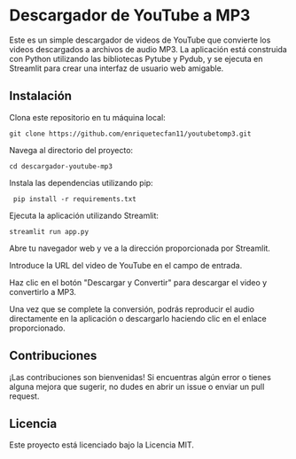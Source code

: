 # Descargador de YouTube a MP3
Este es un simple descargador de videos de YouTube que convierte los videos descargados a archivos de audio MP3. La aplicación está construida con Python utilizando las bibliotecas Pytube y Pydub, y se ejecuta en Streamlit para crear una interfaz de usuario web amigable.

## Instalación
Clona este repositorio en tu máquina local:

``
git clone https://github.com/enriquetecfan11/youtubetomp3.git
``

Navega al directorio del proyecto:

``
cd descargador-youtube-mp3
``

Instala las dependencias utilizando pip:

`` 
pip install -r requirements.txt
``

Ejecuta la aplicación utilizando Streamlit:


``
streamlit run app.py
``

Abre tu navegador web y ve a la dirección proporcionada por Streamlit.

Introduce la URL del video de YouTube en el campo de entrada.

Haz clic en el botón "Descargar y Convertir" para descargar el video y convertirlo a MP3.

Una vez que se complete la conversión, podrás reproducir el audio directamente en la aplicación o descargarlo haciendo clic en el enlace proporcionado.

## Contribuciones
¡Las contribuciones son bienvenidas! Si encuentras algún error o tienes alguna mejora que sugerir, no dudes en abrir un issue o enviar un pull request.

## Licencia
Este proyecto está licenciado bajo la Licencia MIT.
